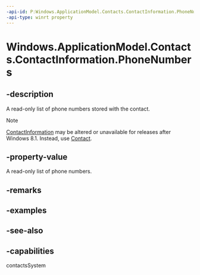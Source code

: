 ```yaml
---
-api-id: P:Windows.ApplicationModel.Contacts.ContactInformation.PhoneNumbers
-api-type: winrt property
---
```


<!-- Property syntax
public Windows.Foundation.Collections.IVectorView<Windows.ApplicationModel.Contacts.ContactField> PhoneNumbers { get; }
-->

# Windows.ApplicationModel.Contacts.ContactInformation.PhoneNumbers

## -description

A read-only list of phone numbers stored with the contact.

> [!NOTE]
> [ContactInformation](contactinformation.md) may be altered or unavailable for releases after Windows 8.1. Instead, use [Contact](contact.md).

## -property-value
A read-only list of phone numbers.

## -remarks

## -examples

## -see-also

## -capabilities
contactsSystem
